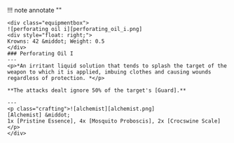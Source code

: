 !!! note annotate ""

    <div class="equipmentbox">
    ![perforating oil i][perforating_oil_i.png]
    <div style="float: right;">
    Krowns: 42 &middot; Weight: 0.5
    </div>
    ### Perforating Oil I
    ---
    <p>*An irritant liquid solution that tends to splash the target of the weapon to which it is applied, imbuing clothes and causing wounds regardless of protection. *</p>

    **The attacks dealt ignore 50% of the target's [Guard].**

    ---
    <p class="crafting">![alchemist][alchemist.png] 
    [Alchemist] &middot; 
    1x [Pristine Essence], 4x [Mosquito Proboscis], 2x [Crocswine Scale]
    </p>
    </div>